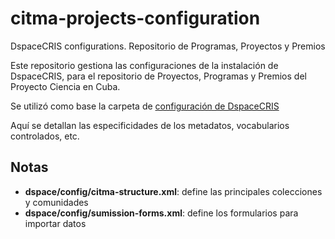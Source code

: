 # citma-projects-configuration

DspaceCRIS configurations. Repositorio de Programas, Proyectos y Premios

Este repositorio gestiona las configuraciones de la instalación de DspaceCRIS, para el repositorio de Proyectos, Programas y Premios del Proyecto Ciencia en Cuba.

Se utilizó como base la carpeta de [configuración de DspaceCRIS](https://github.com/4Science/DSpace/tree/dspace-cris-7/dspace/config)

Aquí se detallan las especificidades de los metadatos, vocabularios controlados, etc.

## Notas

- **dspace/config/citma-structure.xml**: define las principales colecciones y comunidades
- **dspace/config/sumission-forms.xml**: define los formularios para importar datos
